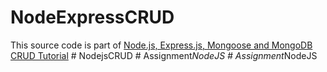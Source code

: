 # NodeExpressCRUD

This source code is part of [Node.js, Express.js, Mongoose and MongoDB CRUD Tutorial](https://www.djamware.com/post/58b27ce080aca72c54645983/how-to-create-nodejs-expressjs-and-mongodb-crud-web-application)
#   N o d e j s C R U D  
 #   A s s i g n m e n t _ N o d e J S  
 #   A s s i g n m e n t _ N o d e J S  
 